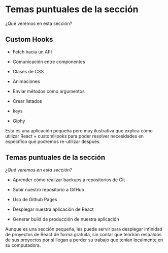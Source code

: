 # Temas puntuales de la sección
¿Qué veremos en esta sección?

## Custom Hooks

* Fetch hacia un API

* Comunicación entre componentes

* Clases de CSS

* Animaciones

* Enviar métodos como argumentos

* Crear listados

* keys

* Giphy

Esta es una aplicación pequeña pero muy ilustrativa que explica cómo utilizar
React + customHooks para poder resolver necesidades en específico que podremos
re-utilizar después.

## Temas puntuales de la sección

*¿Qué veremos en esta sección?*

* Aprender cómo realizar backups a repositorios de Git

* Subir nuestro repositorio a GitHub

* Uso de Github Pages

* Desplegar nuestra aplicación de React

* Generar build de producción de nuestra aplicación

Aunque es una sección pequeña, les puede servir para desplegar infinidad de
proyectos de React de forma gratuita, sin contar que tendrán respaldos de sus
proyectos por si llegan a perder su trabajo que tenían localmente en su computadora.